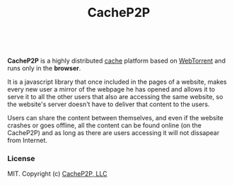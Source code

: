 <h1 align="center">
  <br>
  <br>
  CacheP2P
  <br>
  <br>
</h1>

<br>

**CacheP2P** is a highly distributed [cache](https://en.wikipedia.org/wiki/Cache_(computing)) platform based on [WebTorrent](https://webtorrent.io/) and runs only in the **browser**.

It is a javascript library that once included in the pages of a website, makes every new user a mirror of the webpage he has opened and allows it to serve it to all the other users that also are accessing the same website, so the website's server doesn't have to deliver that content to the users. 

Users can share the content between themselves, and even if the website crashes or goes offline, all the content can be found online (on the CacheP2P) and as long as there are users accessing it will not dissapear from Internet.


### License

MIT. Copyright (c) [CacheP2P, LLC](https://www.CacheP2P.com)
